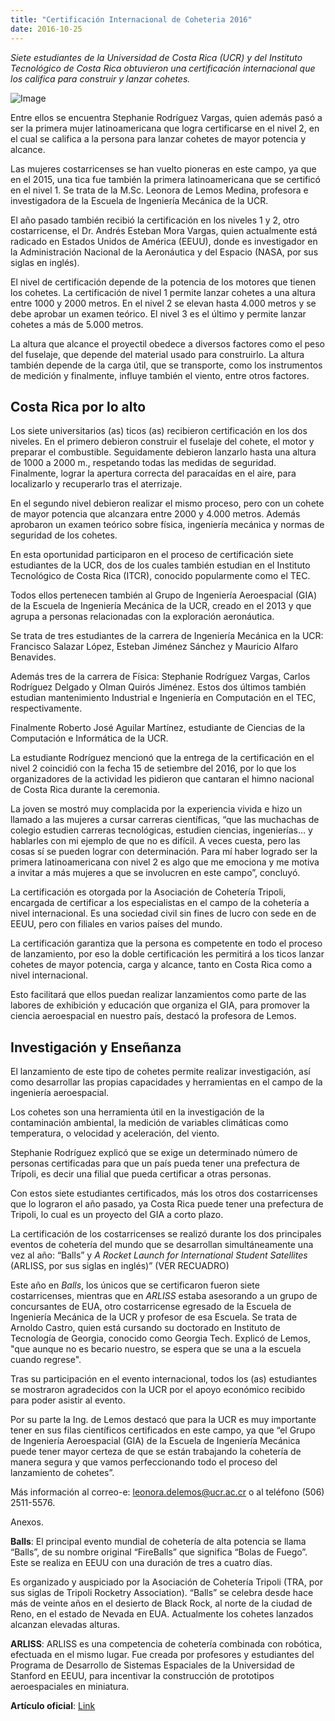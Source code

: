 ```yaml
---
title: "Certificación Internacional de Coheteria 2016"
date: 2016-10-25
---
```


_Siete estudiantes de la Universidad de Costa Rica (UCR) y del Instituto Tecnológico de Costa Rica obtuvieron una certificación internacional  que los califica para construir y lanzar cohetes._

![Image](https://vinv.ucr.ac.cr/sites/default/files/styles/imagenes/public/1._certificacion-internacional.jpg?itok=MrVlsz6_)

Entre ellos se encuentra Stephanie Rodríguez Vargas, quien además pasó a ser la primera mujer latinoamericana que logra certificarse en el  nivel 2, en el cual se califica a la persona para lanzar cohetes de mayor potencia y alcance.

Las mujeres costarricenses se han vuelto pioneras en este campo, ya que en el 2015, una tica fue también la primera latinoamericana que se certificó en el nivel 1. Se trata de la M.Sc. Leonora de Lemos Medina, profesora e investigadora de la Escuela de Ingeniería Mecánica de la UCR.

El año pasado también recibió la certificación en los niveles 1 y 2, otro costarricense, el Dr. Andrés Esteban Mora Vargas, quien  actualmente está radicado en Estados Unidos de América (EEUU), donde es investigador en la Administración Nacional de la Aeronáutica y del Espacio (NASA, por sus siglas en inglés).

El nivel de certificación depende de la potencia de los motores que tienen los cohetes. La certificación de nivel 1 permite lanzar cohetes a una altura entre 1000 y 2000 metros. En el nivel 2 se elevan hasta 4.000 metros y se debe aprobar un examen teórico. El nivel 3 es el último y permite lanzar cohetes a más de 5.000 metros.

La altura que alcance el proyectil obedece a diversos factores como el peso del fuselaje, que depende del material usado para construirlo. La altura también depende de la carga útil, que se transporte, como los instrumentos de medición y  finalmente, influye también el viento, entre otros factores.

## Costa Rica por lo alto

Los siete universitarios (as) ticos (as) recibieron certificación en los dos niveles. En el primero debieron construir el fuselaje del cohete, el motor y preparar el combustible. Seguidamente debieron lanzarlo hasta una altura de 1000 a 2000 m., respetando todas las medidas de seguridad. Finalmente, lograr la apertura correcta del paracaídas en el aire, para localizarlo y recuperarlo tras el aterrizaje.

En el segundo nivel debieron realizar el mismo proceso, pero con un cohete de mayor potencia que alcanzara entre 2000 y 4.000 metros. Además aprobaron un examen teórico sobre física, ingeniería mecánica y normas de seguridad de los cohetes.

En esta oportunidad participaron en el proceso de certificación siete estudiantes de la UCR, dos de los cuales también estudian en el Instituto Tecnológico de Costa Rica (ITCR), conocido popularmente como  el TEC.

Todos ellos pertenecen también al Grupo de Ingeniería Aeroespacial (GIA) de la Escuela de Ingeniería Mecánica de la UCR, creado en el 2013 y que agrupa a personas relacionadas con la exploración aeronáutica.

Se trata de tres estudiantes de la carrera de Ingeniería Mecánica en la UCR: Francisco Salazar López, Esteban Jiménez Sánchez y Mauricio Alfaro Benavides.

Además tres de la carrera de Física: Stephanie Rodríguez Vargas, Carlos Rodríguez Delgado y Olman Quirós Jiménez. Estos dos últimos también estudian mantenimiento Industrial e Ingeniería en Computación en el TEC, respectivamente.

Finalmente Roberto José Aguilar Martínez, estudiante de Ciencias de la Computación e Informática de la UCR.

La estudiante Rodríguez mencionó que la entrega de la certificación en el nivel 2  coincidió con la fecha 15 de setiembre del 2016, por lo que los organizadores de la actividad les pidieron que cantaran el himno nacional de Costa Rica durante la ceremonia.

La joven se mostró muy complacida por la experiencia vivida e hizo un llamado a las mujeres a cursar carreras científicas, “que las muchachas de colegio estudien carreras tecnológicas,  estudien ciencias, ingenierías… y hablarles con mi ejemplo de que no es difícil. A veces cuesta, pero las cosas sí se pueden lograr con determinación. Para mí haber logrado ser la primera latinoamericana con nivel 2 es algo que me emociona y me motiva a invitar a más mujeres a que se involucren en este campo”, concluyó.

La certificación es otorgada por la Asociación de Cohetería Tripoli, encargada de certificar a los especialistas en el campo de la cohetería a nivel internacional. Es una sociedad civil sin fines de lucro con sede en de EEUU, pero con filiales en varios países del mundo.

La certificación garantiza que la persona es competente en todo el proceso de lanzamiento, por eso la doble certificación les permitirá a los ticos lanzar cohetes de mayor potencia, carga y alcance, tanto en Costa Rica como a nivel internacional.

Esto facilitará que ellos puedan realizar lanzamientos como parte de las labores de exhibición y educación que organiza el GIA, para promover la ciencia aeroespacial en nuestro país, destacó la profesora de Lemos.

## Investigación y Enseñanza

El lanzamiento de este tipo de cohetes permite realizar investigación, así como desarrollar las propias capacidades y herramientas en el campo de la ingeniería aeroespacial.

Los cohetes son una herramienta útil en la investigación de la contaminación ambiental, la medición de variables climáticas como  temperatura, o velocidad y aceleración, del viento.

Stephanie Rodríguez explicó que se exige un determinado número de personas certificadas para que un país pueda tener una prefectura de Trípoli, es decir una filial que pueda certificar a otras personas.

Con estos siete estudiantes certificados, más los otros dos costarricenses que lo lograron el año pasado, ya Costa Rica puede tener una prefectura de Tripoli, lo cual es un proyecto del GIA a corto plazo.

La certificación de los costarricenses se realizó durante los dos principales eventos de cohetería del mundo que se desarrollan simultáneamente una vez al año: “Balls” y _A Rocket Launch for International Student Satellites_ (ARLISS, por sus siglas en inglés)” (VER RECUADRO)

Este año en _Balls_, los únicos que se certificaron fueron siete costarricenses, mientras que en _ARLISS_ estaba asesorando a un grupo de concursantes de EUA, otro costarricense egresado de la Escuela de Ingeniería Mecánica de la UCR y profesor de esa Escuela. Se trata de Arnoldo Castro, quien está cursando su doctorado en Instituto de Tecnología de Georgia, conocido como Georgia Tech. Explicó de Lemos, "que  aunque no es becario nuestro, se espera que se una a la escuela cuando regrese".

Tras su participación en el evento internacional, todos los (as) estudiantes se mostraron agradecidos con la UCR por el apoyo económico recibido para poder asistir al evento.

Por su parte la Ing.  de Lemos destacó que para la UCR es muy importante tener en sus filas científicos certificados en este campo, ya que “el Grupo de Ingeniería Aeroespacial (GIA) de la Escuela de Ingeniería Mecánica puede tener mayor certeza de que se están trabajando la cohetería de manera segura y que vamos perfeccionando todo el proceso del lanzamiento de cohetes”.

Más información al correo-e: leonora.delemos@ucr.ac.cr o al teléfono (506) 2511-5576.

Anexos.

**Balls**:
El principal evento mundial de cohetería de alta potencia se llama “Balls”, de su nombre original “FireBalls” que significa “Bolas de Fuego”. Este se realiza en EEUU  con una duración de  tres a cuatro días.

Es organizado y auspiciado por la Asociación de Cohetería Tripoli (TRA, por sus siglas de Tripoli Rocketry Association). “Balls”  se celebra desde hace más de veinte años en el desierto de Black Rock, al norte de la ciudad de Reno, en el estado de Nevada en EUA. Actualmente los cohetes lanzados alcanzan elevadas alturas.

**ARLISS**:
ARLISS es una competencia de cohetería combinada con robótica, efectuada en el mismo lugar. Fue creada por profesores y estudiantes del Programa de Desarrollo de Sistemas Espaciales de la Universidad de Stanford en EEUU, para incentivar la construcción de prototipos aeroespaciales en miniatura.


**Artículo oficial**: [Link](https://vinv.ucr.ac.cr/es/noticias/jovenes-universitarios-reciben-certificacion-internacional-en-coheteria)
